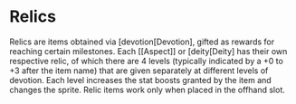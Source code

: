 
# Relics

Relics are items obtained via [devotion[Devotion], gifted as rewards for reaching certain milestones. Each [[Aspect]] or [deity[Deity] has their own respective relic, of which there are 4 levels (typically indicated by a +0 to +3 after the item name) that are given separately at different levels of devotion. Each level increases the stat boosts granted by the item and changes the sprite. Relic items work only when placed in the offhand slot.
